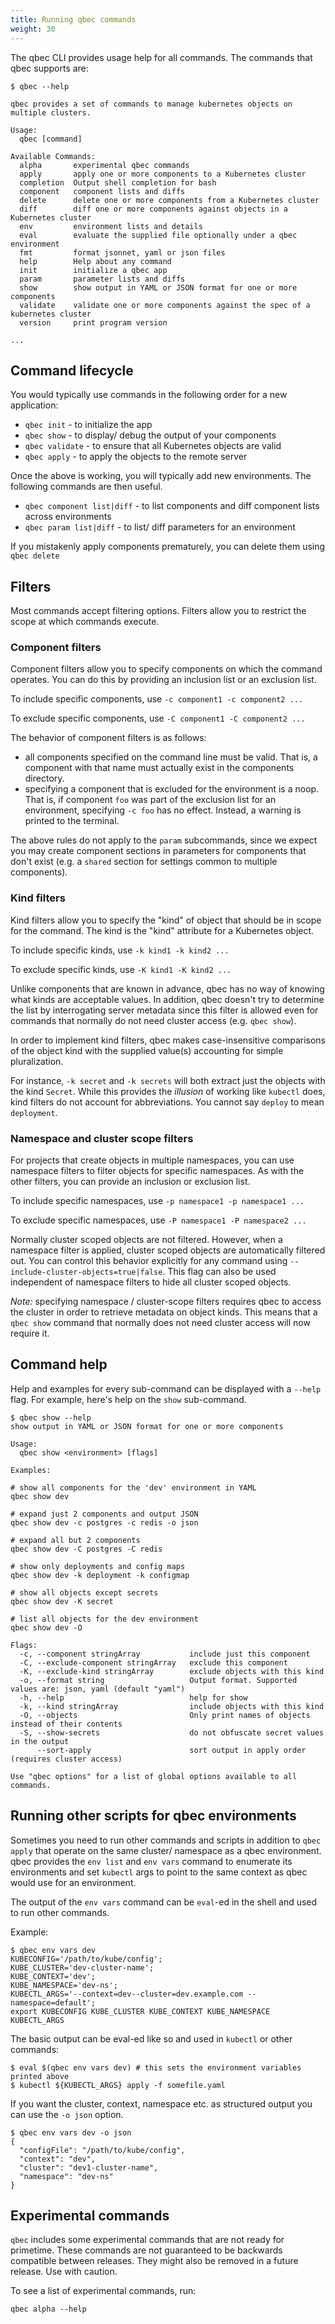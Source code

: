 ```yaml
---
title: Running qbec commands
weight: 30
---
```


The qbec CLI provides usage help for all commands. The commands that qbec supports are:

```shell
$ qbec --help

qbec provides a set of commands to manage kubernetes objects on multiple clusters.

Usage:
  qbec [command]

Available Commands:
  alpha       experimental qbec commands
  apply       apply one or more components to a Kubernetes cluster
  completion  Output shell completion for bash
  component   component lists and diffs
  delete      delete one or more components from a Kubernetes cluster
  diff        diff one or more components against objects in a Kubernetes cluster
  env         environment lists and details
  eval        evaluate the supplied file optionally under a qbec environment
  fmt         format jsonnet, yaml or json files
  help        Help about any command
  init        initialize a qbec app
  param       parameter lists and diffs
  show        show output in YAML or JSON format for one or more components
  validate    validate one or more components against the spec of a kubernetes cluster
  version     print program version

...
```

## Command lifecycle

You would typically use commands in the following order for a new application:

* `qbec init` - to initialize the app
* `qbec show` -  to display/ debug the output of your components
* `qbec validate` - to ensure that all Kubernetes objects are valid
* `qbec apply` - to apply the objects to the remote server

Once the above is working, you will typically add new environments. The following commands are then
useful.

* `qbec component list|diff` - to list components and diff component lists across environments
* `qbec param list|diff` - to list/ diff parameters for an environment

If you mistakenly apply components prematurely, you can delete them using `qbec delete`

## Filters

Most commands accept filtering options. Filters allow you to restrict the scope at which commands execute.

### Component filters

Component filters allow you to specify components on which the command operates. You can do this by providing an
inclusion list or an exclusion list.

To include specific components, use `-c component1 -c component2 ...`

To exclude specific components, use `-C component1 -C component2 ...`

The behavior of component filters is as follows:

* all components specified on the command line must be valid. That is, a component with that name must actually exist
  in the components directory.
* specifying a component that is excluded for the environment is a noop. That is, if component `foo` was part of the
  exclusion list for an environment, specifying `-c foo` has no effect. Instead, a warning is printed to the terminal.

The above rules do not apply to the `param` subcommands, since we expect you may create component sections in parameters
for components that don't exist (e.g. a `shared` section for settings common to multiple components).

### Kind filters

Kind filters allow you to specify the "kind" of object that should be in scope for the command. The kind is the "kind"
attribute for a Kubernetes object.

To include specific kinds, use `-k kind1 -k kind2 ...`

To exclude specific kinds, use `-K kind1 -K kind2 ...`

Unlike components that are known in advance, qbec has no way of knowing what kinds are acceptable values. In addition,
qbec doesn't try to determine the list by interrogating server metadata since this filter is allowed even for commands
that normally do not need cluster access (e.g. `qbec show`).

In order to implement kind filters, qbec makes case-insensitive comparisons of the object kind with the supplied value(s)
accounting for simple pluralization.

For instance, `-k secret` and `-k secrets` will both extract just the objects with the kind `Secret`. While this provides
the _illusion_ of working like `kubectl` does, kind filters do not account for abbreviations. You cannot say `deploy`
to mean `deployment`.

### Namespace and cluster scope filters

For projects that create objects in multiple namespaces, you can use namespace filters to filter objects for specific
namespaces. As with the other filters, you can provide an inclusion or exclusion list.

To include specific namespaces, use `-p namespace1 -p namespace1 ...`

To exclude specific namespaces, use `-P namespace1 -P namespace2 ...`

Normally cluster scoped objects are not filtered. However, when a namespace filter is applied, cluster scoped objects
are automatically filtered out. You can control this behavior explicitly for any command using
`--include-cluster-objects=true|false`. This flag can also be used independent of namespace filters to hide all
cluster scoped objects.

*Note:* specifying namespace / cluster-scope filters requires qbec to access the cluster in order to retrieve metadata
on object kinds. This means that a `qbec show` command that normally does not need cluster access will now require it.

## Command help

Help and examples for every sub-command can be displayed with a `--help` flag.
For example, here's help on the `show` sub-command.

```shell
$ qbec show --help
show output in YAML or JSON format for one or more components

Usage:
  qbec show <environment> [flags]

Examples:

# show all components for the 'dev' environment in YAML
qbec show dev

# expand just 2 components and output JSON
qbec show dev -c postgres -c redis -o json

# expand all but 2 components
qbec show dev -C postgres -C redis

# show only deployments and config maps
qbec show dev -k deployment -k configmap

# show all objects except secrets
qbec show dev -K secret

# list all objects for the dev environment
qbec show dev -O

Flags:
  -c, --component stringArray           include just this component
  -C, --exclude-component stringArray   exclude this component
  -K, --exclude-kind stringArray        exclude objects with this kind
  -o, --format string                   Output format. Supported values are: json, yaml (default "yaml")
  -h, --help                            help for show
  -k, --kind stringArray                include objects with this kind
  -O, --objects                         Only print names of objects instead of their contents
  -S, --show-secrets                    do not obfuscate secret values in the output
      --sort-apply                      sort output in apply order (requires cluster access)

Use "qbec options" for a list of global options available to all commands.
```

## Running other scripts for qbec environments

Sometimes you need to run other commands and scripts in addition to `qbec apply` that operate on
the same cluster/ namespace as a qbec environment. qbec provides the `env list` and `env vars`
command to enumerate its environments and set `kubectl` args to point to the same context
as qbec would use for an environment.

The output of the `env vars` command can be `eval`-ed in the shell and used to run other commands.

Example:
```
$ qbec env vars dev
KUBECONFIG='/path/to/kube/config';
KUBE_CLUSTER='dev-cluster-name';
KUBE_CONTEXT='dev';
KUBE_NAMESPACE='dev-ns';
KUBECTL_ARGS='--context=dev--cluster=dev.example.com --namespace=default';
export KUBECONFIG KUBE_CLUSTER KUBE_CONTEXT KUBE_NAMESPACE KUBECTL_ARGS
```

The basic output can be eval-ed like so and used in `kubectl` or other commands:

```
$ eval $(qbec env vars dev) # this sets the environment variables printed above
$ kubectl ${KUBECTL_ARGS} apply -f somefile.yaml
```

If you want the cluster, context, namespace etc. as structured output you can use the `-o json`
option.

```
$ qbec env vars dev -o json
{
  "configFile": "/path/to/kube/config",
  "context": "dev",
  "cluster": "dev1-cluster-name",
  "namespace": "dev-ns"
}
```

## Experimental commands

`qbec` includes some experimental commands that are not ready for primetime. These commands are not guaranteed to be backwards compatible between releases. They might also be removed in a future release. Use with caution.

To see a list of experimental commands, run:

```shell
qbec alpha --help
```

